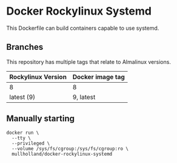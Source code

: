 Docker Rockylinux Systemd
=====================

This Dockerfile can build containers capable to use systemd.

Branches
--------

This repository has multiple tags that relate to Almalinux versions.

|Rockylinux Version|Docker image tag|
|------------------|-------------------|
|8                 |8                  |
|latest (9)        |9, latest          |

Manually starting
-----------------

```shell
docker run \
  --tty \
  --privileged \
  --volume /sys/fs/cgroup:/sys/fs/cgroup:ro \
  mullholland/docker-rockylinux-systemd
```
